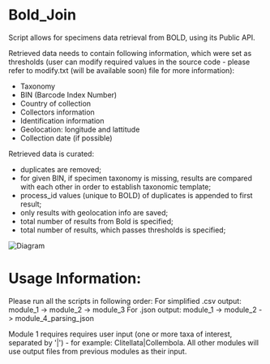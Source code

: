 # Bold_Join

Script allows for specimens data retrieval from BOLD, using its Public API.

Retrieved data needs to contain following information, which were set as thresholds (user can modify required values in the source code - please refer to modify.txt (will be available soon) file for more information): 
- Taxonomy 
- BIN (Barcode Index Number) 
- Country of collection
- Collectors information 
- Identification information
- Geolocation: longitude and lattitude 
- Collection date (if possible)

Retrieved data is curated: 
- duplicates are removed;
- for given BIN, if specimen taxonomy is missing, results are compared with each other in order to establish taxonomic template;
- process_id values (unique to BOLD) of duplicates is appended to first result;
- only results with geolocation info are saved;
- total number of results from Bold is specified;
- total number of results, which passes thresholds is specified;

![Diagram](https://user-images.githubusercontent.com/69317662/134813923-50f61eb4-a351-4c23-9984-3593a09bf8ce.jpg)








# Usage Information:
Please run all the scripts in following order: 
  For simplified .csv output: module_1 -> module_2 -> module_3
  For .json output: module_1 -> module_2 -> module_4_parsing_json

Module 1 requires requires user input (one or more taxa of interest, separated by '|') - for example: Clitellata|Collembola.
All other modules will use output files from previous modules as their input. 

